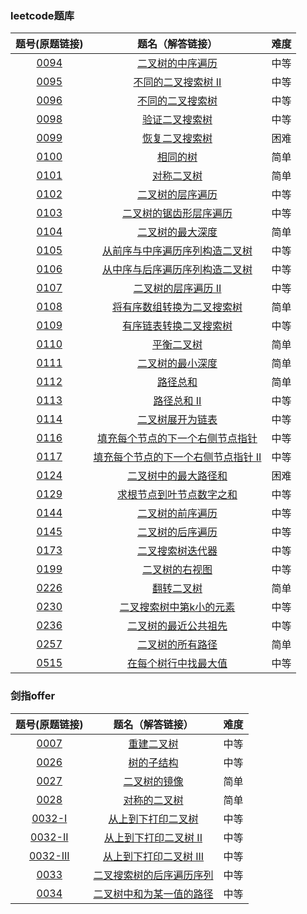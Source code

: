 ### leetcode题库

题号(原题链接) | 题名（解答链接） | 难度
:-: | :-: | :-:
[0094](https://leetcode-cn.com/problems/binary-tree-inorder-traversal/description/) | [二叉树的中序遍历](https://github.com/cocowh/algorithm/blob/master/medium/94.二叉树的中序遍历.go) | 中等
[0095](https://leetcode-cn.com/problems/unique-binary-search-trees-ii/description/) | [不同的二叉搜索树 II](https://github.com/cocowh/algorithm/blob/master/medium/95.不同的二叉搜索树-ii.go) | 中等
[0096](https://leetcode-cn.com/problems/unique-binary-search-trees/description/) | [不同的二叉搜索树](https://github.com/cocowh/algorithm/blob/master/medium/96.不同的二叉搜索树.go) | 中等
[0098](https://leetcode-cn.com/problems/validate-binary-search-tree/description/) | [验证二叉搜索树](https://github.com/cocowh/algorithm/blob/master/medium/98.验证二叉搜索树.go) | 中等
[0099](https://leetcode-cn.com/problems/recover-binary-search-tree/description/) | [恢复二叉搜索树](https://github.com/cocowh/algorithm/blob/master/hard/99.恢复二叉搜索树.go) | 困难
[0100](https://leetcode-cn.com/problems/same-tree/description/) | [相同的树](https://github.com/cocowh/algorithm/blob/master/easy/100.相同的树.go) | 简单
[0101](https://leetcode-cn.com/problems/symmetric-tree/description/) | [对称二叉树](https://github.com/cocowh/algorithm/blob/master/easy/101.对称二叉树.go) | 简单
[0102](https://leetcode-cn.com/problems/binary-tree-level-order-traversal/description/) | [二叉树的层序遍历](https://github.com/cocowh/algorithm/blob/master/medium/102.二叉树的层序遍历.go) | 中等
[0103](https://leetcode-cn.com/problems/binary-tree-zigzag-level-order-traversal/description/) | [二叉树的锯齿形层序遍历](https://github.com/cocowh/algorithm/blob/master/medium/103.二叉树的锯齿形层序遍历.go) | 中等
[0104](https://leetcode-cn.com/problems/maximum-depth-of-binary-tree/description/) | [二叉树的最大深度](https://github.com/cocowh/algorithm/blob/master/easy/104.二叉树的最大深度.go) | 简单
[0105](https://leetcode-cn.com/problems/construct-binary-tree-from-preorder-and-inorder-traversal/description/) | [从前序与中序遍历序列构造二叉树](https://github.com/cocowh/algorithm/blob/master/medium/105.从前序与中序遍历序列构造二叉树.go) | 中等
[0106](https://leetcode-cn.com/problems/construct-binary-tree-from-inorder-and-postorder-traversal/description/) | [从中序与后序遍历序列构造二叉树](https://github.com/cocowh/algorithm/blob/master/medium/106.从中序与后序遍历序列构造二叉树.go) | 中等
[0107](https://leetcode-cn.com/problems/binary-tree-level-order-traversal-ii/description/) | [二叉树的层序遍历 II](https://github.com/cocowh/algorithm/blob/master/medium/107.二叉树的层序遍历-ii.go) | 中等
[0108](https://leetcode-cn.com/problems/convert-sorted-array-to-binary-search-tree/description/) | [将有序数组转换为二叉搜索树](https://github.com/cocowh/algorithm/blob/master/easy/108.将有序数组转换为二叉搜索树.go) | 简单
[0109](https://leetcode-cn.com/problems/convert-sorted-list-to-binary-search-tree/description/) | [有序链表转换二叉搜索树](https://github.com/cocowh/algorithm/blob/master/medium/109.有序链表转换二叉搜索树.go) | 中等
[0110](https://leetcode-cn.com/problems/balanced-binary-tree/description/) | [平衡二叉树](https://github.com/cocowh/algorithm/blob/master/easy/110.平衡二叉树.go) | 简单
[0111](https://leetcode-cn.com/problems/minimum-depth-of-binary-tree/description/) | [二叉树的最小深度](https://github.com/cocowh/algorithm/blob/master/easy/111.二叉树的最小深度.go) | 简单
[0112](https://leetcode-cn.com/problems/path-sum/description/) | [路径总和](https://github.com/cocowh/algorithm/blob/master/easy/112.路径总和.go) | 简单
[0113](https://leetcode-cn.com/problems/path-sum-ii/description/) | [路径总和 II](https://github.com/cocowh/algorithm/blob/master/medium/113.路径总和-ii.go) | 中等
[0114](https://leetcode-cn.com/problems/flatten-binary-tree-to-linked-list/description/) | [二叉树展开为链表](https://github.com/cocowh/algorithm/blob/master/medium/114.二叉树展开为链表.go) | 中等
[0116](https://leetcode-cn.com/problems/populating-next-right-pointers-in-each-node/) | [填充每个节点的下一个右侧节点指针](https://github.com/cocowh/algorithm/blob/master/medium/116.填充每个节点的下一个右侧节点指针.go) | 中等
[0117](https://leetcode-cn.com/problems/populating-next-right-pointers-in-each-node-ii/) | [填充每个节点的下一个右侧节点指针 II](https://github.com/cocowh/algorithm/blob/master/medium/117.填充每个节点的下一个右侧节点指针-ii.go) | 中等
[0124](https://leetcode-cn.com/problems/binary-tree-maximum-path-sum/) | [二叉树中的最大路径和](https://github.com/cocowh/algorithm/blob/master/hard/124.二叉树中的最大路径和.go) | 困难
[0129](https://leetcode-cn.com/problems/sum-root-to-leaf-numbers/description/) | [求根节点到叶节点数字之和](https://github.com/cocowh/algorithm/blob/master/medium/129.求根节点到叶节点数字之和.go) | 中等
[0144](https://leetcode-cn.com/problems/binary-tree-preorder-traversal/description/) | [二叉树的前序遍历](https://github.com/cocowh/algorithm/blob/master/medium/144.二叉树的前序遍历.go) | 中等
[0145](https://leetcode-cn.com/problems/binary-tree-postorder-traversal/description/) | [二叉树的后序遍历](https://github.com/cocowh/algorithm/blob/master/medium/145.二叉树的后序遍历.go) | 中等
[0173](https://leetcode-cn.com/problems/binary-search-tree-iterator/) | [二叉搜索树迭代器](https://github.com/cocowh/algorithm/blob/master/medium/173.二叉搜索树迭代器.go) | 中等
[0199](https://leetcode-cn.com/problems/binary-tree-right-side-view/) | [二叉树的右视图](https://github.com/cocowh/algorithm/blob/master/medium/199.二叉树的右视图.go) | 中等
[0226](https://leetcode-cn.com/problems/invert-binary-tree/description/) | [翻转二叉树](https://github.com/cocowh/algorithm/blob/master/easy/226.翻转二叉树.go) | 简单
[0230](https://leetcode-cn.com/problems/kth-smallest-element-in-a-bst/description/) | [二叉搜索树中第k小的元素](https://github.com/cocowh/algorithm/blob/master/medium/230.二叉搜索树中第k小的元素.go) | 中等
[0236](https://leetcode-cn.com/problems/lowest-common-ancestor-of-a-binary-tree/) | [二叉树的最近公共祖先](https://github.com/cocowh/algorithm/blob/master/medium/236.二叉树的最近公共祖先.go) | 中等
[0257](https://leetcode-cn.com/problems/binary-tree-paths/) | [二叉树的所有路径](https://github.com/cocowh/algorithm/blob/master/easy/257.二叉树的所有路径.go) | 简单
[0515](https://leetcode-cn.com/problems/find-largest-value-in-each-tree-row/) | [在每个树行中找最大值](https://github.com/cocowh/algorithm/blob/master/medium/515.在每个树行中找最大值.go) | 中等

### 剑指offer

题号(原题链接) | 题名（解答链接） | 难度
:-: | :-: | :-:
[0007](https://leetcode-cn.com/problems/zhong-jian-er-cha-shu-lcof/) | [重建二叉树](https://github.com/cocowh/algorithm/blob/master/medium/105.从前序与中序遍历序列构造二叉树.go) | 中等
[0026](https://leetcode-cn.com/problems/shu-de-zi-jie-gou-lcof/) | [树的子结构](https://github.com/cocowh/algorithm/blob/master/medium/offer.26.树的子结构.go) | 中等
[0027](https://leetcode-cn.com/problems/er-cha-shu-de-jing-xiang-lcof) | [二叉树的镜像](https://github.com/cocowh/algorithm/blob/master/easy/226.翻转二叉树.go) | 简单
[0028](https://leetcode-cn.com/problems/dui-cheng-de-er-cha-shu-lcof/) | [对称的二叉树](https://github.com/cocowh/algorithm/blob/master/easy/101.对称二叉树.go) | 简单
[0032-I](https://leetcode-cn.com/problems/cong-shang-dao-xia-da-yin-er-cha-shu-lcof/) | [从上到下打印二叉树](https://github.com/cocowh/algorithm/blob/master/medium/offer.32-I.从上到下打印二叉树.go) | 中等
[0032-II](https://leetcode-cn.com/problems/cong-shang-dao-xia-da-yin-er-cha-shu-ii-lcof/) | [从上到下打印二叉树 II](https://github.com/cocowh/algorithm/blob/master/medium/102.二叉树的层序遍历.go) | 中等
[0032-III](https://leetcode-cn.com/problems/cong-shang-dao-xia-da-yin-er-cha-shu-iii-lcof/) | [从上到下打印二叉树 III](https://github.com/cocowh/algorithm/blob/master/medium/offer.32-III.从上到下打印二叉树III.go) | 中等
[0033](https://leetcode-cn.com/problems/er-cha-sou-suo-shu-de-hou-xu-bian-li-xu-lie-lcof/) | [二叉搜索树的后序遍历序列](https://github.com/cocowh/algorithm/blob/master/medium/offer.33.二叉搜索树的后序遍历序列.go) | 中等
[0034](https://leetcode-cn.com/problems/er-cha-shu-zhong-he-wei-mou-yi-zhi-de-lu-jing-lcof/) | [二叉树中和为某一值的路径](https://github.com/cocowh/algorithm/blob/master/medium/113.路径总和-ii.go) | 中等
